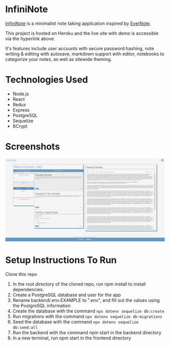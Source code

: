 # InfiniNote

[InfiniNote](https://infininote.herokuapp.com/ "Live site hosted on Heroku") is a minimalist note taking application inspired by [EverNote](https://evernote.com/, "EverNote").

This project is hosted on Heroku and the live site with demo is accessible via the hyperlink above.

It's features include user accounts with secure password hashing, note writing & editing with autosave, markdown support with editor, notebooks to categorize your notes, as well as sitewide theming.

# Technologies Used
- Node.js
- React
- Redux
- Express
- PostgreSQL
- Sequelize
-  BCrypt

# Screenshots
 ![Application](https://github.com/cra88y/infininote/blob/main/info/application.png)

# Setup Instructions To Run

Clone this repo
1. In the root directory of the cloned repo, run npm install to install dependencies.
2. Create a PostgreSQL database and user for the app
3. Rename backend/.env.EXAMPLE to ".env", and fill out the values using the PostgreSQL information
4. Create the database with the command `npx dotenv sequelize db:create`
5. Run migrations with the command `npx dotenv sequelize db:migrations`
6. Seed the database with the command `npx dotenv sequelize db:seed:all`
7. Run the backend with the command npm start in the backend directory
8. In a new terminal, run npm start in the frontend directory
